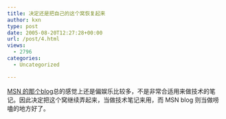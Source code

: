 ```yaml
---
title: 决定还是把自己的这个窝恢复起来
author: kxn
type: post
date: 2005-08-20T12:27:28+00:00
url: /post/4.html
views:
  - 2796
categories:
  - Uncategorized

---
```

[MSN 的那个blog][1]总的感觉上还是偏娱乐比较多，不是非常合适用来做技术的笔记。因此决定把这个窝继续弄起来，当做技术笔记来用，而 MSN blog 则当做唠嗑的地方好了。

 [1]: http://kangkang.net/